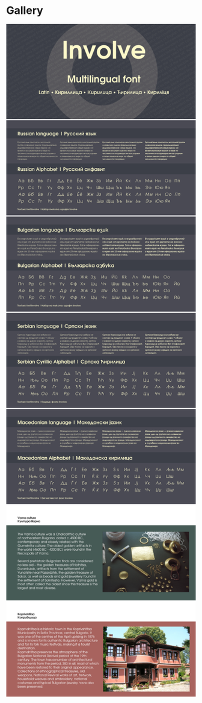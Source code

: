# Gallery

<img src="https://github.com/StefanPeev/Involve/blob/main/images/Involve_01.jpg" />  
  
<img src="https://github.com/StefanPeev/Involve/blob/main/images/Involve_02.jpg" />  
  
<img src="https://github.com/StefanPeev/Involve/blob/main/images/Involve_03.jpg" />  
  
<img src="https://github.com/StefanPeev/Involve/blob/main/images/Involve_04.jpg" />  
  
<img src="https://github.com/StefanPeev/Involve/blob/main/images/Involve_05.jpg" />  
  
<img src="https://github.com/StefanPeev/Involve/blob/main/images/Involve_06.jpg" />  
  
<img src="https://github.com/StefanPeev/Involve/blob/main/images/Involve_07.jpg" />  
  